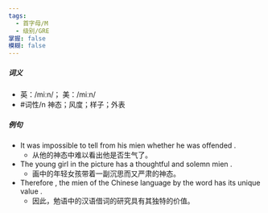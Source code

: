 ```yaml
---
tags:
  - 首字母/M
  - 级别/GRE
掌握: false
模糊: false
---
```

##### 词义
- 英：/miːn/； 美：/miːn/
- #词性/n  神态；风度；样子；外表
##### 例句
- It was impossible to tell from his mien whether he was offended .
	- 从他的神态中难以看出他是否生气了。
- The young girl in the picture has a thoughtful and solemn mien .
	- 画中的年轻女孩带着一副沉思而又严肃的神态。
- Therefore , the mien of the Chinese language by the word has its unique value .
	- 因此，勉语中的汉语借词的研究具有其独特的价值。

